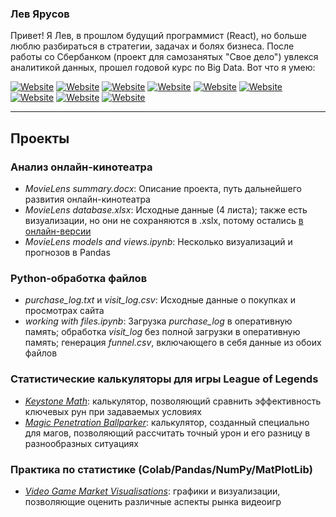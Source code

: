 ### Лев Ярусов

Привет! Я Лев, в прошлом будущий программист (React), но больше люблю разбираться в стратегии, задачах и болях бизнеса. После работы со Сбербанком (проект для самозанятых "Свое дело") увлекся аналитикой данных, прошел годовой курс по Big Data. Вот что я умею:

[![Website](https://img.shields.io/badge/SQL-000000.svg?&style=for-the-badge)](https://www.w3schools.com/sql/)
[![Website](https://img.shields.io/badge/-MySQL-007D7D.svg?&style=for-the-badge&logo=mysql&logoColor=E97100)](https://mysql.com)
[![Website](https://img.shields.io/badge/-PostgreSQL-ffffff.svg?&style=for-the-badge&logo=postgresql&logoColor=336791)](https://postgresql.com)
[![Website](https://img.shields.io/badge/-Python_3-ffdb65.svg?&style=for-the-badge&logo=python&logoColor=3776ab)](https://www.python.org/)
[![Website](https://img.shields.io/badge/-Pandas-ffffff.svg?&style=for-the-badge&logo=pandas&logoColor=130754)](https://pandas.pydata.org/)
[![Website](https://img.shields.io/badge/-NumPy-4DABCF.svg?&style=for-the-badge&logo=numpy&logoColor=2D57AF)](https://numpy.org/)
[![Website](https://img.shields.io/badge/-JSON-faf0e6.svg?&style=for-the-badge&logo=json&logoColor=000000)](https://www.w3schools.com/json/)
[![Website](https://img.shields.io/badge/-Git-fff.svg?&style=for-the-badge&logo=git&logoColor=f05832)](https://git-scm.com/)
[![Website](https://img.shields.io/badge/-GitHub-181717.svg?&style=for-the-badge&logo=github&logoColor=ffffff)](https://github.com/)
___

## Проекты

### Анализ онлайн-кинотеатра

- *MovieLens summary.docx*: Описание проекта, путь дальнейшего развития онлайн-кинотеатра
- *MovieLens database.xlsx*: Исходные данные (4 листа); также есть визуализации, но они не сохраняются в .xslx, потому остались [в онлайн-версии](https://docs.google.com/spreadsheets/d/18R0C6MZkPH7Atb_qgNid0RCDY43Xsn13rk8RdXbaF3M/edit#gid=763869824)
- *MovieLens models and views.ipynb*: Несколько визуализаций и прогнозов в Pandas

### Python-обработка файлов

- *purchase_log.txt* и *visit_log.csv*: Исходные данные о покупках и просмотрах сайта
- *working with files.ipynb*: Загрузка *purchase_log* в оперативную память; обработка *visit_log* без полной загрузки в оперативную память; генерация *funnel.csv*, включающего в себя данные из обоих файлов

### Статистические калькуляторы для игры League of Legends

- [*Keystone Math*](https://docs.google.com/spreadsheets/d/1SIwK1dMzKblgJklsnM42VBmQALnpnEmvCvGczKfEJxI/edit?usp=sharing): калькулятор, позволяющий сравнить эффективность ключевых рун при задаваемых условиях
- [*Magic Penetration Ballparker*](https://docs.google.com/spreadsheets/d/1HzGZZB_tMLe0AcMU3P8clhVs77Omy9tCZkK-TTFnVrE/edit?usp=sharing): калькулятор, созданный специально для магов, позволяющий рассчитать точный урон и его разницу в разнообразных ситуациях

### Практика по статистике (Colab/Pandas/NumPy/MatPlotLib)

- [*Video Game Market Visualisations*](https://colab.research.google.com/drive/1Pv2cB4cOoZEz-HN_GNzAUWCKUGhgzLg7): графики и визуализации, позволяющие оценить различные аспекты рынка видеоигр
